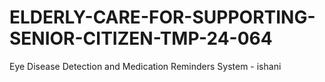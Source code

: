 # ELDERLY-CARE-FOR-SUPPORTING-SENIOR-CITIZEN-TMP-24-064 
Eye Disease Detection and Medication Reminders System - ishani
